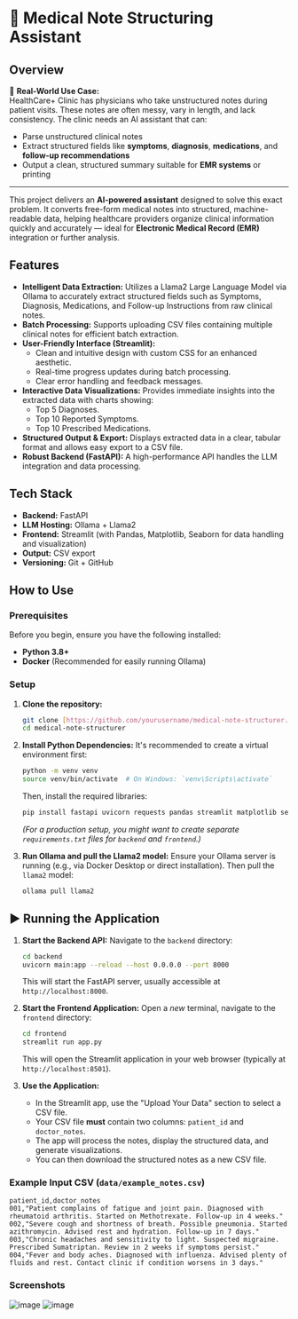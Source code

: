 # 🏥 Medical Note Structuring Assistant

## Overview

🏥 **Real-World Use Case:**  
HealthCare+ Clinic has physicians who take unstructured notes during patient visits. These notes are often messy, vary in length, and lack consistency. The clinic needs an AI assistant that can:

- Parse unstructured clinical notes  
- Extract structured fields like **symptoms**, **diagnosis**, **medications**, and **follow-up recommendations**  
- Output a clean, structured summary suitable for **EMR systems** or printing  

---

This project delivers an **AI-powered assistant** designed to solve this exact problem. It converts free-form medical notes into structured, machine-readable data, helping healthcare providers organize clinical information quickly and accurately — ideal for **Electronic Medical Record (EMR)** integration or further analysis.
## Features

* **Intelligent Data Extraction:** Utilizes a Llama2 Large Language Model via Ollama to accurately extract structured fields such as Symptoms, Diagnosis, Medications, and Follow-up Instructions from raw clinical notes. 
* **Batch Processing:** Supports uploading CSV files containing multiple clinical notes for efficient batch extraction. 
* **User-Friendly Interface (Streamlit):**
    * Clean and intuitive design with custom CSS for an enhanced aesthetic.
    * Real-time progress updates during batch processing.
    * Clear error handling and feedback messages.
* **Interactive Data Visualizations:** Provides immediate insights into the extracted data with charts showing:
    * Top 5 Diagnoses.
    * Top 10 Reported Symptoms.
    * Top 10 Prescribed Medications.
* **Structured Output & Export:** Displays extracted data in a clear, tabular format and allows easy export to a CSV file. 
* **Robust Backend (FastAPI):** A high-performance API handles the LLM integration and data processing. 

## Tech Stack

* **Backend:** FastAPI 
* **LLM Hosting:** Ollama + Llama2 
* **Frontend:** Streamlit (with Pandas, Matplotlib, Seaborn for data handling and visualization) 
* **Output:** CSV export 
* **Versioning:** Git + GitHub 

## How to Use

### Prerequisites

Before you begin, ensure you have the following installed:

* **Python 3.8+**
* **Docker** (Recommended for easily running Ollama)

### Setup

1.  **Clone the repository:**
    ```bash
    git clone [https://github.com/yourusername/medical-note-structurer.git](https://github.com/yourusername/medical-note-structurer.git)
    cd medical-note-structurer
    ```

2.  **Install Python Dependencies:**
    It's recommended to create a virtual environment first:
    ```bash
    python -m venv venv
    source venv/bin/activate  # On Windows: `venv\Scripts\activate`
    ```
    Then, install the required libraries:
    ```bash
    pip install fastapi uvicorn requests pandas streamlit matplotlib seaborn
    ```
    *(For a production setup, you might want to create separate `requirements.txt` files for `backend` and `frontend`.)*

3.  **Run Ollama and pull the Llama2 model:**
    Ensure your Ollama server is running (e.g., via Docker Desktop or direct installation). Then pull the `llama2` model:
    ```bash
    ollama pull llama2
    ```

 ## ▶️ Running the Application
1.  **Start the Backend API:**
    Navigate to the `backend` directory:
    ```bash
    cd backend
    uvicorn main:app --reload --host 0.0.0.0 --port 8000
    ```
    This will start the FastAPI server, usually accessible at `http://localhost:8000`.

2.  **Start the Frontend Application:**
    Open a *new* terminal, navigate to the `frontend` directory:
    ```bash
    cd frontend
    streamlit run app.py
    ```
    This will open the Streamlit application in your web browser (typically at `http://localhost:8501`).

3.  **Use the Application:**
    * In the Streamlit app, use the "Upload Your Data" section to select a CSV file.
    * Your CSV file **must** contain two columns: `patient_id` and `doctor_notes`.
    * The app will process the notes, display the structured data, and generate visualizations.
    * You can then download the structured notes as a new CSV file.

### Example Input CSV (`data/example_notes.csv`)

```csv
patient_id,doctor_notes
001,"Patient complains of fatigue and joint pain. Diagnosed with rheumatoid arthritis. Started on Methotrexate. Follow-up in 4 weeks."
002,"Severe cough and shortness of breath. Possible pneumonia. Started azithromycin. Advised rest and hydration. Follow-up in 7 days."
003,"Chronic headaches and sensitivity to light. Suspected migraine. Prescribed Sumatriptan. Review in 2 weeks if symptoms persist."
004,"Fever and body aches. Diagnosed with influenza. Advised plenty of fluids and rest. Contact clinic if condition worsens in 3 days."
 ```

### Screenshots
![image](https://github.com/user-attachments/assets/f87a95fb-7e4d-4376-aed6-d9baf66d9265)
![image](https://github.com/user-attachments/assets/5b212d2a-af70-4d8e-8b1f-b582e02c378b)

